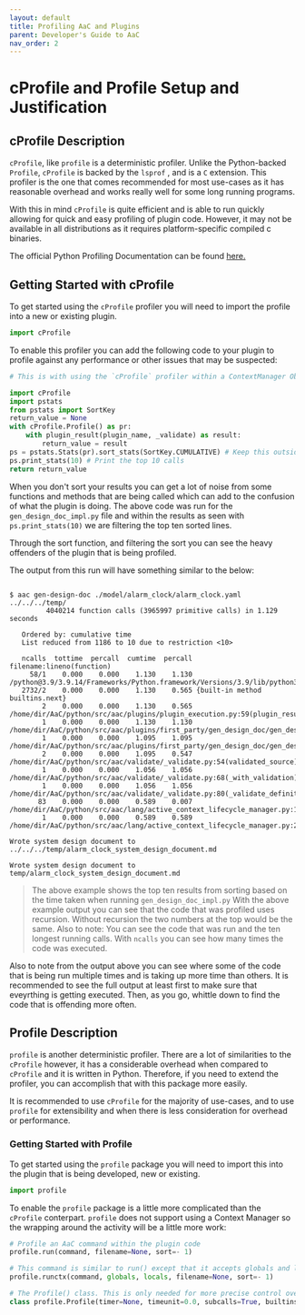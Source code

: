 ```yaml
---
layout: default
title: Profiling AaC and Plugins
parent: Developer's Guide to AaC
nav_order: 2
---
```


# cProfile and Profile Setup and Justification

## cProfile Description

`cProfile`, like `profile` is a deterministic profiler. Unlike the Python-backed `Profile`, `cProfile` is backed by the `lsprof` , and is a `C` extension.
This profiler is the one that comes recommended for most use-cases as it has reasonable overhead and works really well for some long running programs.

With this in mind `cProfile` is quite efficient and is able to run quickly allowing for quick and easy profiling of plugin code. However, it may not be available in all distributions as it requires platform-specific compiled c binaries.

The official Python Profiling Documentation can be found [here.](https://docs.python.org/3/library/profile.html)

## Getting Started with cProfile

To get started using the `cProfile` profiler you will need to import the profile into a new or existing plugin.

```python
import cProfile
```

To enable this profiler you can add the following code to your plugin to profile against any performance or other issues that may be suspected:

```python
# This is with using the `cProfile` profiler within a ContextManager Object.

import cProfile
import pstats
from pstats import SortKey
return_value = None
with cProfile.Profile() as pr:
    with plugin_result(plugin_name, _validate) as result:
        return_value = result
ps = pstats.Stats(pr).sort_stats(SortKey.CUMULATIVE) # Keep this outside the context manager scope to prevent pollution in the profiler.
ps.print_stats(10) # Print the top 10 calls
return return_value
```

When you don't sort your results you can get a lot of noise from some functions and methods that are being called which can add to the confusion of what the plugin is doing. The above code was run for the `gen_design_doc_impl.py` file
and within the results as seen with `ps.print_stats(10)` we are filtering the top ten sorted lines.

Through the sort function, and filtering the sort you can see the heavy offenders of the plugin that is being profiled.

The output from this run will have something similar to the below:

```shell

$ aac gen-design-doc ./model/alarm_clock/alarm_clock.yaml ../../../temp/
         4040214 function calls (3965997 primitive calls) in 1.129 seconds

   Ordered by: cumulative time
   List reduced from 1186 to 10 due to restriction <10>

   ncalls  tottime  percall  cumtime  percall filename:lineno(function)
     58/1    0.000    0.000    1.130    1.130 /python@3.9/3.9.14/Frameworks/Python.framework/Versions/3.9/lib/python3.9/contextlib.py:114(__enter__)
   2732/2    0.000    0.000    1.130    0.565 {built-in method builtins.next}
        2    0.000    0.000    1.130    0.565 /home/dir/AaC/python/src/aac/plugins/plugin_execution.py:59(plugin_result)
        1    0.000    0.000    1.130    1.130 /home/dir/AaC/python/src/aac/plugins/first_party/gen_design_doc/gen_design_doc_impl.py:35(write_design_doc_to_directory)
        1    0.000    0.000    1.095    1.095 /home/dir/AaC/python/src/aac/plugins/first_party/gen_design_doc/gen_design_doc_impl.py:59(_get_parsed_models)
        2    0.000    0.000    1.095    0.547 /home/dir/AaC/python/src/aac/validate/_validate.py:54(validated_source)
        1    0.000    0.000    1.056    1.056 /home/dir/AaC/python/src/aac/validate/_validate.py:68(_with_validation)
        1    0.000    0.000    1.056    1.056 /home/dir/AaC/python/src/aac/validate/_validate.py:80(_validate_definitions)
       83    0.000    0.000    0.589    0.007 /home/dir/AaC/python/src/aac/lang/active_context_lifecycle_manager.py:10(get_active_context)
        1    0.000    0.000    0.589    0.589 /home/dir/AaC/python/src/aac/lang/active_context_lifecycle_manager.py:29(get_initialized_language_context)

Wrote system design document to ../../../temp/alarm_clock_system_design_document.md

Wrote system design document to temp/alarm_clock_system_design_document.md
```

> The above example shows the top ten results from sorting based on the time taken when running `gen_design_doc_impl.py`
> With the above example output you can see that the code that was profiled uses recursion.
> Without recursion the two numbers at the top would be the same.
> Also to note: You can see the code that was run and the ten longest running calls. With `ncalls` you can see how many times the code was executed.

Also to note from the output above you can see where some of the code that is being run multiple times and is taking up more time than others. It is recommended to see the full output at least first to make sure that eveyrthing is getting executed. Then, as you go, whittle down to find the code that is offending more often.

## Profile Description

`profile` is another deterministic profiler. There are a lot of similarities to the `cProfile` however, it has a considerable overhead when compared to `cProfile` and it is written in Python. Therefore, if you need to extend the profiler, you can accomplish that with this package more easily.

It is recommended to use `cProfile` for the majority of use-cases, and to use `profile` for extensibility and when there is less consideration for overhead or performance.


### Getting Started with Profile

To get started using the `profile` package you will need to import this into the plugin that is being developed, new or existing.

```python
import profile
```

To enable the `profile` package is a little more complicated than the `cProfile` conterpart.
`profile` does not support using a Context Manager so the wrapping around the activity will be a little more work:

```python
# Profile an AaC command within the plugin code
profile.run(command, filename=None, sort=- 1)

# This command is similar to run() except that it accepts globals and locals definitions that are supplied and passed # through the command being executed.
profile.runctx(command, globals, locals, filename=None, sort=- 1)

# The Profile() class. This is only needed for more precise control over the profiling being done
class profile.Profile(timer=None, timeunit=0.0, subcalls=True, builtins=True)
```
